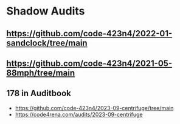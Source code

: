 # Shadow Audits


## https://github.com/code-423n4/2022-01-sandclock/tree/main

###



## https://github.com/code-423n4/2021-05-88mph/tree/main





## 178 in Auditbook


- https://github.com/code-423n4/2023-09-centrifuge/tree/main
- https://code4rena.com/audits/2023-09-centrifuge





